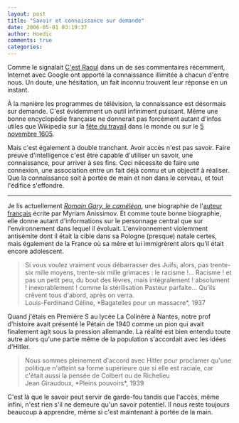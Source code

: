 ```yaml
---
layout: post
title: "Savoir et connaissance sur demande"
date: 2006-05-01 03:19:37
author: Hoedic
comments: true
categories: 
---
```



Comme le signalait [C'est Raoul](http://www.mon-ile.net/carnet/blog1699.html#forum4339) dans un de ses commentaires récemment, Internet avec Google ont apporté la connaissance illimitée à chacun d'entre nous. Un doute, une hésitation, un fait inconnu trouvent leur réponse en un instant.

À la manière les programmes de télévision, la connaissance est désormais sur demande. C'est évidemment un outil infiniment puissant. Même une bonne encyclopédie française ne donnerait pas forcément autant d'infos utiles que Wikipedia sur la [fête du travail](http://fr.wikipedia.org/wiki/F%C3%AAte_du_Travail) dans le monde ou sur le [5 novembre 1605](http://en.wikipedia.org/wiki/Gunpowder_Plot).

Mais c'est également à double tranchant. Avoir accès n'est pas savoir. Faire preuve d'intelligence c'est être capable d'utiliser un savoir, une connaissance, pour arriver à ses fins. Ceci nécessite de faire une connexion, une association entre un fait déjà connu et un objectif à réaliser. Que la connaissance soit à portée de main et non dans le cerveau, et tout l'édifice s'effondre.

***

Je lis actuellement *[Romain Gary, le caméléon](http://www.amazon.fr/exec/obidos/ASIN/2207248356/)*, une biographie de l'[auteur français](http://fr.wikipedia.org/wiki/Romain_Gary) écrite par Myriam Anissimov. Et comme toute bonne biographie, elle donne autant d'informations sur le personnage central que sur l'environnement dans lequel il évoluait. L'environnement violemment antisémite dont il était la cible dans sa Pologne (presque) natale certes, mais également de la France où sa mère et lui immigrèrent alors qu'il était encore adolescent.

<blockquote class="citation">Si vous voulez vraiment vous débarrasser des Juifs, alors, pas trente-six mille moyens, trente-six mille grimaces : le racisme !... Racisme ! et pas un petit peu, du bout des lèvres, mais intégralement ! absolument ! inexorablement ! comme la stérilisation Pasteur parfaite... Qu'ils crêvent tous d'abord, après on verra.<br/>
Louis-Ferdinand Céline, *Bagatelles pour un massacre*, 1937
</blockquote>

Quand j'étais en Première S au lycée La Colinère à Nantes, notre prof d'histoire avait présenté le Pétain de 1940 comme un pion qui avait finalement agit sous la pression allemande. La réalité est bien entendu toute autre alors qu'une partie même de la population s'accordait avec les idées d'Hitler.

<blockquote class="citation">Nous sommes pleinement d'accord avec Hitler pour proclamer qu'une politique n'atteint sa forme supérieure que si elle est raciale, car c'était aussi la pensée de Colbert ou de Richelieu<br/>
Jean Giraudoux, *Pleins pouvoirs*, 1939
</blockquote>

C'est là que le savoir peut servir de garde-fou tandis que l'accès, même infini, n'est rien s'il ne demeure qu'un savoir potentiel. Il nous reste toujours beaucoup à apprendre, même si c'est maintenant à portée de la main.